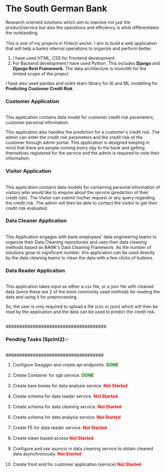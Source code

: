<h1>The South German Bank </h1>

Research oriented solutions which aim to improve not just the product/service but also the operations and
efficiency is what differentiates the outstanding.<br><br>
This is one of my projects in fintech sector. I aim to build a web application that will help a banks internal 
operations to organize and perform better.

1. I have used HTML, CSS for Frontend development. 
2. For Backend development I have used Python. This includes <b>Django </b> and <b> Django Rest Framework</b>.
The data architecture is monolith for the limited scope of the project.


I have also used pandas and scikit-learn library for AI and ML modelling for
<b> Predicting Customer Credit Risk </b>.


<h3>
Customer Application
	</h3> <br>
This application contains data model for customer credit risk parameters, customer personal information.

This application also handles the prediction for a customer's credit risk.
The admin can enter the credit risk parameters and the credit risk of the customer through admin portal. 
This application is designed keeping in mind that there are people coming every day to the bank and 
getting themselves registered for the service and the admin is required to note their information.

<h3>
Visitor Application
	</h3><br>
This application contains data models for containing personal information of visitors who would like 
to enquire about the service (prediction of their credit risk). 
The Visitor can submit his/her request or any query regarding the credit risk. 
The admin will then be able to contact the visitor to get their credit risk evaluated.

<h3>
Data Cleaner Application
    </h3> <br>
This Application engages with bank employees' data engineering teams to organize 
their Data Cleaning repositories and uses their data cleaning  methods based on BANK's Data Cleaning 
Framework.
As the number of solutions grow to significant number, this application can be used directly by
the data cleaning teams to clean the data with a few clicks of buttons. 

<h3>
Data Reader Application
	</h3><br>
This application takes input as either a csv file, or a json file with cleaned data 
(since these are 2 of the most commonly used methods for reading the data and using it for preprocessing.

So, the user is only required to upload a file (csv or json) which will then be
read by the application and the data can be used to predict the credit risk.


<br>
##################################### <br>
<h3> Pending Tasks (Sprint2):- </h3> <br>
####################################<br>

1. Configure Swagger and create api endpoints. <b> <span style="color:green"> DONE </span> </b> <br><br>
2. Create Container for sgb service. <b> <span style="color:green"> DONE </span> </b> <br><br>
3. Create bare bones for data analysis service.<b> <span style="color:red"> Not Started </span> </b><br><br>
4. Create schema for data reader service. <b> <span style="color:red"> Not Started </span> </b><br><br>
5. Create schema for data cleaning service. <b> <span style="color:red"> Not Started </span> </b><br><br>
6. Create schema for data analysis service.<b> <span style="color:red"> Not Started </span> </b><br><br>
7. Create FE for data reader service. <b> <span style="color:red"> Not Started </span> </b><br><br>
8. Create token based access <b> <span style="color:red"> Not Started </span> </b><br><br>
9. Configure and use asyncio in data cleaning service to obtain cleaned data asynchronously. <b> <span style="color:red"> Not Started </span> </b><br><br>
10. Create front end for customer application (service) <b> <span style="color:red"> Not Started </span> </b><br><br>

